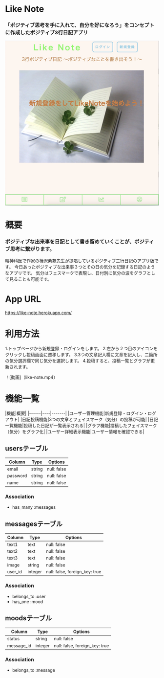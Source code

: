 # Like Note
### 「ポジティブ思考を手に入れて、自分を好になろう」をコンセプトに作成したポジティブ3行日記アプリ

![トップページ](app_main.jpg)

# 概要

### ポジティブな出来事を日記として書き留めていくことが、ポジティブ思考に繋がります。

精神科医で作家の樺沢紫苑先生が提唱しているポジティブ三行日記のアプリ版です。
今日あったポジティブな出来事３つとその日の気分を記録する日記のようなアプリです。
気分はフェスマークで表現し、日付別に気分の波をグラフとして見ることも可能です。

# App URL
 https://like-note.herokuapp.com/
 
# 利用方法
1.トップページから新規登録・ログインをします。
2.左から２つ目のアイコンをクリックし投稿画面に遷移します。
3.3つの文章記入欄に文章を記入し、二箇所の気分選択欄で同じ気分を選択します。
4.投稿すると、投稿一覧とグラフが更新されます。

！[動画]（like-note.mp4）

# 機能一覧
|機能|概要|
|------|----|-------|
|ユーザー管理機能|新規登録・ログイン・ログアウト|
|日記投稿機能|3つの文章とフェイスマーク（気分）の投稿が可能|
|日記一覧機能|投稿した日記が一覧表示される|
|グラフ機能|投稿したフェイスマーク（気分）をグラフ化|
|ユーザー詳細表示機能|ユーザー情報を確認できる|


## usersテーブル
|Column|Type|Options|
|------|----|-------|
|email|string|null: false|
|password|string|null: false|
|name|string|null: false|
### Association
- has_many :messages

## messagesテーブル
|Column|Type|Options|
|------|----|-------|
|text1|text|null: false|
|text2|text|null: false|
|text3|text|null: false|
|image|string|null: false|
|user_id|integer|null: false, foreign_key: true|
### Association
- belongs_to :user
- has_one :mood

## moodsテーブル
|Column|Type|Options|
|------|----|-------|
|status|string|null: false|
|message_id|integer|null: false, foreign_key: true|
### Association
- belongs_to :message
